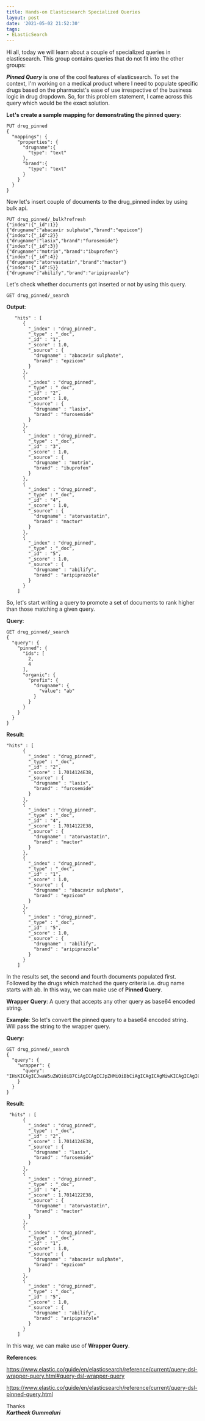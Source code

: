 ```yaml
---
title: Hands-on Elasticsearch Specialized Queries
layout: post
date: '2021-05-02 21:52:30'
tags:
- ELasticSearch
---
```


Hi all, today we will learn about a couple of specialized queries in elasticsearch. This group contains queries that do not fit into the other groups:

***Pinned Query***  is one of the cool features of elasticsearch. To set the context,  I'm working on a medical product where I need to populate specific drugs based on the pharmacist's ease of use irrespective of the business logic in drug dropdown. So, for this problem statement, I came across this query which would be the exact solution.

**Let's create a sample mapping for demonstrating the pinned query**:

```
PUT drug_pinned
{
  "mappings": {
    "properties": {
      "drugname":{
        "type": "text"
      },
      "brand":{
        "type": "text"
      }
    }
  }
}
```

Now let's insert couple of documents to the drug_pinned index by using bulk api.

```
PUT drug_pinned/_bulk?refresh
{"index":{"_id":1}}
{"drugname":"abacavir sulphate","brand":"epzicom"}
{"index":{"_id":2}}
{"drugname":"lasix","brand":"furosemide"}
{"index":{"_id":3}}
{"drugname":"motrin","brand":"ibuprofen"}
{"index":{"_id":4}}
{"drugname":"atorvastatin","brand":"mactor"}
{"index":{"_id":5}}
{"drugname":"abilify","brand":"aripiprazole"}
```

Let's check whether documents got inserted or not by using this query.

```
GET drug_pinned/_search
```

**Output**:
```
   "hits" : [
      {
        "_index" : "drug_pinned",
        "_type" : "_doc",
        "_id" : "1",
        "_score" : 1.0,
        "_source" : {
          "drugname" : "abacavir sulphate",
          "brand" : "epzicom"
        }
      },
      {
        "_index" : "drug_pinned",
        "_type" : "_doc",
        "_id" : "2",
        "_score" : 1.0,
        "_source" : {
          "drugname" : "lasix",
          "brand" : "furosemide"
        }
      },
      {
        "_index" : "drug_pinned",
        "_type" : "_doc",
        "_id" : "3",
        "_score" : 1.0,
        "_source" : {
          "drugname" : "motrin",
          "brand" : "ibuprofen"
        }
      },
      {
        "_index" : "drug_pinned",
        "_type" : "_doc",
        "_id" : "4",
        "_score" : 1.0,
        "_source" : {
          "drugname" : "atorvastatin",
          "brand" : "mactor"
        }
      },
      {
        "_index" : "drug_pinned",
        "_type" : "_doc",
        "_id" : "5",
        "_score" : 1.0,
        "_source" : {
          "drugname" : "abilify",
          "brand" : "aripiprazole"
        }
      }
    ]
```

So, let's start writing a query to promote a set of documents to rank higher than those matching a given query.

**Query**:

```
GET drug_pinned/_search
{
  "query": {
    "pinned": {
      "ids": [
        2,
        4
      ],
      "organic": {
        "prefix": {
          "drugname": {
            "value": "ab"
          }
        }
      }
    }
  }
}
```
**Result**:

```
"hits" : [
      {
        "_index" : "drug_pinned",
        "_type" : "_doc",
        "_id" : "2",
        "_score" : 1.7014124E38,
        "_source" : {
          "drugname" : "lasix",
          "brand" : "furosemide"
        }
      },
      {
        "_index" : "drug_pinned",
        "_type" : "_doc",
        "_id" : "4",
        "_score" : 1.7014122E38,
        "_source" : {
          "drugname" : "atorvastatin",
          "brand" : "mactor"
        }
      },
      {
        "_index" : "drug_pinned",
        "_type" : "_doc",
        "_id" : "1",
        "_score" : 1.0,
        "_source" : {
          "drugname" : "abacavir sulphate",
          "brand" : "epzicom"
        }
      },
      {
        "_index" : "drug_pinned",
        "_type" : "_doc",
        "_id" : "5",
        "_score" : 1.0,
        "_source" : {
          "drugname" : "abilify",
          "brand" : "aripiprazole"
        }
      }
    ]
```
In the results set, the second and fourth documents populated first.  Followed by the drugs which matched the query criteria i.e. drug name starts with ab. In this way, we can make use of **Pinned Query**.

**Wrapper Query**: A query that accepts any other query as base64 encoded string.

**Example**:
So let's convert the pinned query to a base64 encoded string. Will pass the string to the wrapper query.

**Query**:

```
GET drug_pinned/_search
{
  "query": {
    "wrapper": {
      "query": "IHsKICAgICJwaW5uZWQiOiB7CiAgICAgICJpZHMiOiBbCiAgICAgICAgMiwKICAgICAgICA0CiAgICAgIF0sCiAgICAgICJvcmdhbmljIjogewogICAgICAgICJwcmVmaXgiOiB7CiAgICAgICAgICAiZHJ1Z25hbWUiOiB7CiAgICAgICAgICAgICJ2YWx1ZSI6ICJhYiIKICAgICAgICAgIH0KICAgICAgICB9CiAgICAgIH0KICAgIH0KICB9"
    }
  }
}
```

**Result**:

```
 "hits" : [
      {
        "_index" : "drug_pinned",
        "_type" : "_doc",
        "_id" : "2",
        "_score" : 1.7014124E38,
        "_source" : {
          "drugname" : "lasix",
          "brand" : "furosemide"
        }
      },
      {
        "_index" : "drug_pinned",
        "_type" : "_doc",
        "_id" : "4",
        "_score" : 1.7014122E38,
        "_source" : {
          "drugname" : "atorvastatin",
          "brand" : "mactor"
        }
      },
      {
        "_index" : "drug_pinned",
        "_type" : "_doc",
        "_id" : "1",
        "_score" : 1.0,
        "_source" : {
          "drugname" : "abacavir sulphate",
          "brand" : "epzicom"
        }
      },
      {
        "_index" : "drug_pinned",
        "_type" : "_doc",
        "_id" : "5",
        "_score" : 1.0,
        "_source" : {
          "drugname" : "abilify",
          "brand" : "aripiprazole"
        }
      }
    ]
```
In this way, we can make use of **Wrapper  Query**.

**References**:

https://www.elastic.co/guide/en/elasticsearch/reference/current/query-dsl-wrapper-query.html#query-dsl-wrapper-query

https://www.elastic.co/guide/en/elasticsearch/reference/current/query-dsl-pinned-query.html


Thanks <br>
***Kartheek Gummaluri***
